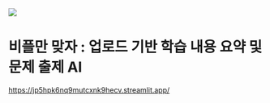 <img src="https://capsule-render.vercel.app/api?type=waving&color=auto&height=200&section=header&text=For The B Plus&fontSize=90" />

# 비플만 맞자 : 업로드 기반 학습 내용 요약 및 문제 출제 AI

https://jp5hpk6nq9mutcxnk9hecv.streamlit.app/
